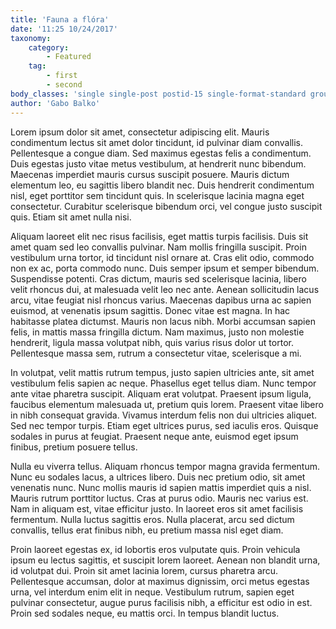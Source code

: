 ```yaml
---
title: 'Fauna a flóra'
date: '11:25 10/24/2017'
taxonomy:
    category:
        - Featured
    tag:
        - first
        - second
body_classes: 'single single-post postid-15 single-format-standard group-blog'
author: 'Gabo Balko'
---
```


Lorem ipsum dolor sit amet, consectetur adipiscing elit. Mauris condimentum lectus sit amet dolor tincidunt, id pulvinar diam convallis. Pellentesque a congue diam. Sed maximus egestas felis a condimentum. Duis egestas justo vitae metus vestibulum, at hendrerit nunc bibendum. Maecenas imperdiet mauris cursus suscipit posuere. Mauris dictum elementum leo, eu sagittis libero blandit nec. Duis hendrerit condimentum nisl, eget porttitor sem tincidunt quis. In scelerisque lacinia magna eget consectetur. Curabitur scelerisque bibendum orci, vel congue justo suscipit quis. Etiam sit amet nulla nisi.

Aliquam laoreet elit nec risus facilisis, eget mattis turpis facilisis. Duis sit amet quam sed leo convallis pulvinar. Nam mollis fringilla suscipit. Proin vestibulum urna tortor, id tincidunt nisl ornare at. Cras elit odio, commodo non ex ac, porta commodo nunc. Duis semper ipsum et semper bibendum. Suspendisse potenti. Cras dictum, mauris sed scelerisque lacinia, libero velit rhoncus dui, at malesuada velit leo nec ante. Aenean sollicitudin lacus arcu, vitae feugiat nisl rhoncus varius. Maecenas dapibus urna ac sapien euismod, at venenatis ipsum sagittis. Donec vitae est magna. In hac habitasse platea dictumst. Mauris non lacus nibh. Morbi accumsan sapien felis, in mattis massa fringilla dictum. Nam maximus, justo non molestie hendrerit, ligula massa volutpat nibh, quis varius risus dolor ut tortor. Pellentesque massa sem, rutrum a consectetur vitae, scelerisque a mi.

In volutpat, velit mattis rutrum tempus, justo sapien ultricies ante, sit amet vestibulum felis sapien ac neque. Phasellus eget tellus diam. Nunc tempor ante vitae pharetra suscipit. Aliquam erat volutpat. Praesent ipsum ligula, faucibus elementum malesuada ut, pretium quis lorem. Praesent vitae libero in nibh consequat gravida. Vivamus interdum felis non dui ultricies aliquet. Sed nec tempor turpis. Etiam eget ultrices purus, sed iaculis eros. Quisque sodales in purus at feugiat. Praesent neque ante, euismod eget ipsum finibus, pretium posuere tellus.

Nulla eu viverra tellus. Aliquam rhoncus tempor magna gravida fermentum. Nunc eu sodales lacus, a ultrices libero. Duis nec pretium odio, sit amet venenatis nunc. Nunc mollis mauris id sapien mattis imperdiet quis a nisl. Mauris rutrum porttitor luctus. Cras at purus odio. Mauris nec varius est. Nam in aliquam est, vitae efficitur justo. In laoreet eros sit amet facilisis fermentum. Nulla luctus sagittis eros. Nulla placerat, arcu sed dictum convallis, tellus erat finibus nibh, eu pretium massa nisl eget diam.

Proin laoreet egestas ex, id lobortis eros vulputate quis. Proin vehicula ipsum eu lectus sagittis, et suscipit lorem laoreet. Aenean non blandit urna, id volutpat dui. Proin sit amet lacinia lorem, cursus pharetra arcu. Pellentesque accumsan, dolor at maximus dignissim, orci metus egestas urna, vel interdum enim elit in neque. Vestibulum rutrum, sapien eget pulvinar consectetur, augue purus facilisis nibh, a efficitur est odio in est. Proin sed sodales neque, eu mattis orci. In tempus blandit luctus.